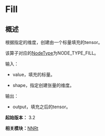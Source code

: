 # Fill


## 概述

根据指定的维度，创建由一个标量填充的tensor。

该算子对应的[NodeType](_n_n_rt_v10.md#nodetype)为NODE_TYPE_FILL。

输入：

- value，填充的标量。

- shape，指定创建张量的维度。

输出：

- output，填充之后的tensor。

**起始版本：** 3.2

**相关模块：**[NNRt](_n_n_rt_v10.md)
